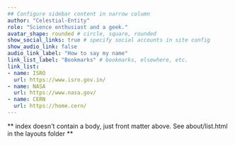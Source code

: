 ```yaml
---
## Configure sidebar content in narrow column
author: "Celestial-Entity"
role: "Science enthusiast and a geek."
avatar_shape: rounded # circle, square, rounded
show_social_links: true # specify social accounts in site config
show_audio_link: false
audio_link_label: "How to say my name"
link_list_label: "Bookmarks" # bookmarks, elsewhere, etc.
link_list:
- name: ISRO
  url: https://www.isro.gov.in/
- name: NASA
  url: https://www.nasa.gov/
- name: CERN
  url: https://home.cern/
---
```


** index doesn't contain a body, just front matter above.
See about/list.html in the layouts folder **
